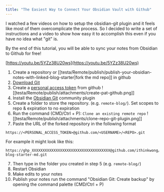 ```yaml
---
title: "The Easiest Way to Connect Your Obsidian Vault with Github"
---
```

I watched a few videos on how to setup the obsidian-git plugin and it feels like most of them overcomplicate the process. So I decided to write a set of instructions and a video to show how easy it to accomplish this even if you have no idea what "git" is.

By the end of this tutorial, you will be able to sync your notes from Obsidian to Github for free!

[https://youtu.be/5YZz38U20ws](https://youtu.be/5YZz38U20ws)

1. Create a repository or [[testa/Remote/publish/publish-your-obsidian-notes-with-linked-blog-starter|fork the md repo]] in github
2. [Download Git](https://git-scm.com/downloads)
3. Create a [personal access token](https://docs.github.com/en/authentication/keeping-your-account-and-data-secure/creating-a-personal-access-token#creating-a-personal-access-token-classic) from github
![[testa/Remote/publish/attachments/create-pat-github.png]]
5. Install the [Obsidian Git](https://github.com/denolehov/obsidian-git/wiki/Installation) community plugin
6. Create a folder to store the repository. (e.g. `remote-blog/`). Set scopes to repo & expiration to no expiration
7. Run the command (CMD/Ctrl + P):  `Clone an existing remote repo`
![[testa/Remote/publish/attachments/clone-repo-git-plugin.png]]
5. Paste the URL of the forked repository in the following format
```
https://<PERSONAL_ACCESS_TOKEN>@github.com/<USERNAME>/<REPO>.git
```

For example it might look like this:
```
https://ghp_XXXXXXXXXXXXXXXXXXXXXXXXXXXXXXXXXXXX@github.com/ithinkwong/linked-blog-starter-md.git
```
7. Then type in the folder you created in step 5 (e.g. `remote-blog/`)
8. Restart Obsidian
9. Make edits to your notes
10. Publish your notes run the command "Obsidian Git: Create backup" by opening the command palette (CMD/Ctrl + P)